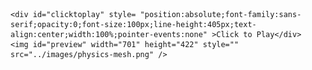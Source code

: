
<script src="../js/jquery-2.1.1.min.js"></script>
<script type="text/javascript">


function getQueryVariable(variable) {
    var query = window.location.search.substring(1);
    var vars = query.split('&');
    for (var i = 0; i < vars.length; i++) {
        var pair = vars[i].split('=');
        if (decodeURIComponent(pair[0]) == variable) {
            return decodeURIComponent(pair[1]);
        }
    }
    console.log('Query variable %s not found', variable);
}

	$(document).ready(function(){

		
		$('#preview').attr('src',decodeURIComponent(getQueryVariable('img')));
		$('#preview').mouseover(function()
		{
			
			$(this).css('opacity','.5');
			$('#clicktoplay').css('opacity','1');


		})
		$('#preview').mouseout(function()
		{
			$(this).css('opacity','1');
			$('#clicktoplay').css('opacity','0');
			
		})
		$('#preview').click(function()
		{

			window.location = decodeURIComponent(getQueryVariable('url'))
			
		})

	})


</script>



	<div id="clicktoplay" style= "position:absolute;font-family:sans-serif;opacity:0;font-size:100px;line-height:405px;text-align:center;width:100%;pointer-events:none" >Click to Play</div>
    <img id="preview" width="701" height="422" style="" src="../images/physics-mesh.png" />


